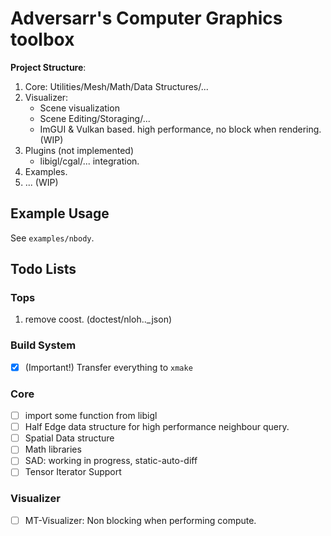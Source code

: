 # Adversarr's Computer Graphics toolbox

**Project Structure**: 

1. Core: Utilities/Mesh/Math/Data Structures/...
3. Visualizer:
   - Scene visualization
   - Scene Editing/Storaging/...
   - ImGUI & Vulkan based. high performance, no block when rendering.(WIP)
4. Plugins (not implemented)
   - libigl/cgal/... integration.
5. Examples.
6. ... (WIP)


## Example Usage

See `examples/nbody`.

## Todo Lists

### Tops

1. remove coost. (doctest/nloh.._json)

### Build System

- [x] (Important!) Transfer everything to `xmake`

### Core

- [ ] import some function from libigl
- [ ] Half Edge data structure for high performance neighbour query.
- [ ] Spatial Data structure
- [ ] Math libraries
- [ ] SAD: working in progress, static-auto-diff
- [ ] Tensor Iterator Support

### Visualizer

- [ ] MT-Visualizer: Non blocking when performing compute.

